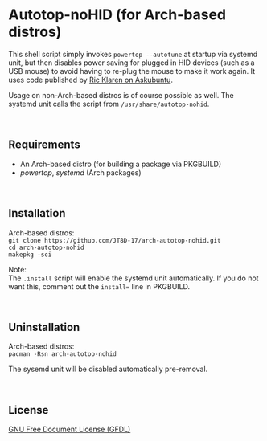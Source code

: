 # Autotop-noHID (for Arch-based distros)

This shell script simply invokes `powertop --autotune` at startup via systemd unit, but then disables power saving for plugged in HID devices (such as a USB mouse) to avoid having to re-plug the mouse to make it work again. It uses code published by [Ric Klaren on Askubuntu](https://askubuntu.com/a/1026527).


Usage on non-Arch-based distros is of course possible as well. The systemd unit calls the script from
`/usr/share/autotop-nohid`.

&nbsp;

## Requirements

- An Arch-based distro (for building a package via PKGBUILD)
- _powertop_, _systemd_ (Arch packages)

&nbsp;

## Installation

Arch-based distros:    
`git clone https://github.com/JT8D-17/arch-autotop-nohid.git`    
`cd arch-autotop-nohid`    
`makepkg -sci`

Note:    
The `.install` script will enable the systemd unit automatically. If you do not want this, comment out the `install=` line in PKGBUILD.

&nbsp;

## Uninstallation

Arch-based distros:    
`pacman -Rsn arch-autotop-nohid`

The sysemd unit will be disabled automatically pre-removal.

&nbsp;

## License

[GNU Free Document License (GFDL)](https://www.gnu.org/licenses/fdl-1.3.html)